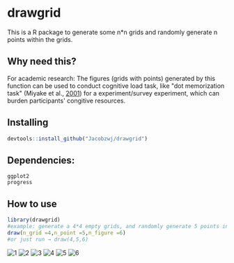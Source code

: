 # drawgrid

This is a R package to generate some n*n grids and randomly generate n points within the grids.

## Why need this?
For academic research:
The figures (grids with points) generated by this function can be used to conduct cognitive load task, like "dot memorization task" (Miyake et al., [2001](https://doi.org/10.1037//0096-3445.130.4.621)) for a experiment/survey experiment, which can burden participants' congitive resources.


## Installing
```R
devtools::install_github("Jacobzwj/drawgrid")
```

## Dependencies:
`ggplot2`  
`progress`  

## How to use
```R
library(drawgrid)
#example: generate a 4*4 empty grids, and randomly generate 5 points in the grids, suppose we need 6 figures
draw(n_grid =4,n_point =5,n_figure =6)
#or just run → draw(4,5,6)
```
![1](https://user-images.githubusercontent.com/60833574/188264215-d2b5f4c5-207d-4bc3-8e4a-491c1d82241b.png)
![2](https://user-images.githubusercontent.com/60833574/188264216-3ba1e7b3-aad4-461f-9e49-70d8c91db3b6.png)
![3](https://user-images.githubusercontent.com/60833574/188264217-1ad81d31-93de-46d6-9e16-8ec188990206.png)
![4](https://user-images.githubusercontent.com/60833574/188264219-66f276da-af6c-4973-b859-369a0be22a81.png)
![5](https://user-images.githubusercontent.com/60833574/188264220-1e393e60-155c-4e22-aa3a-fa53f51968ab.png)
![6](https://user-images.githubusercontent.com/60833574/188264221-640097fa-4840-4f17-b7c2-1e65fae2811b.png)

